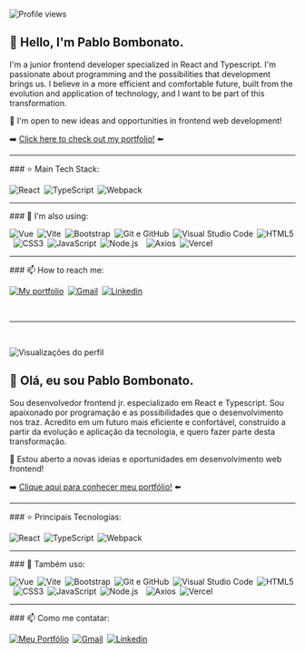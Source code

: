 ![Profile views](https://komarev.com/ghpvc/?username=pbombonato&color=002B36&style=flat-square)

## 👋 Hello, I'm Pablo Bombonato.

I'm a junior frontend developer specialized in React and Typescript. I'm passionate about programming and the possibilities that development brings us. I believe in a more efficient and comfortable future, built from the evolution and application of technology, and I want to be part of this transformation.

🔭 I'm open to new ideas and opportunities in frontend web development!

➡️ [Click here to check out my portfolio!](https://www.pbombonato.com) ⬅️

<hr /> 
### ⭐ Main Tech Stack:

![React](https://img.shields.io/badge/-React-000000?style=flat-square&logo=React)&ensp;![TypeScript](https://img.shields.io/badge/-TypeScript-fff?style=flat-square&logo=typescript)&ensp;![Webpack](https://img.shields.io/badge/-Webpack-1C78C0?style=flat-square&logo=Webpack)
<hr />
### 🚀 I'm also using: 

![Vue](https://img.shields.io/badge/-Vue-000?style=flat-square&logo=vue.js)&ensp;![Vite](https://img.shields.io/badge/-Vite-fff?style=flat-square&logo=vite)&ensp;![Bootstrap](https://img.shields.io/badge/-Bootstrap-333?style=flat-square&logo=bootstrap)&ensp;![Git e GitHub](https://img.shields.io/badge/-Git%20&%20Github-6C3472?style=flat-square&logo=github)&ensp;![Visual Studio Code](https://img.shields.io/badge/-VSCode-2C2C32?style=flat-square&logo=visual-studio-code&logoColor=0078D7)&ensp;![HTML5](https://img.shields.io/badge/-HTML5-FFF?style=flat-square&logo=HTML5)&ensp;![CSS3](https://img.shields.io/badge/-CSS3%20&%20CSS%20Modules-0170ba?style=flat-square&logo=CSS3)&ensp;![JavaScript](https://img.shields.io/badge/-JavaScript-000000?style=flat-square&logo=JavaScript)&ensp;![Node.js](https://img.shields.io/badge/-Node.js-303030?style=flat-square&logo=Node.js)&ensp;&ensp;![Axios](https://img.shields.io/badge/-Axios-671ddf?style=flat-square&logo=axios)&ensp;![Vercel](https://img.shields.io/badge/-Vercel-000?style=flat-square&logo=vercel)&ensp;
<hr />
### 📫 How to reach me:

[![My portfolio](https://img.shields.io/badge/-Meu%20Portf%C3%B3lio-6e07f3?style=flat-square)](htttps://www.pbombonato.com)&ensp;[![Gmail](https://img.shields.io/badge/-Gmail-C71610?style=flat-square&logo=Gmail&logoColor=FFFFFF)](mailto:pablo.h.bombonato@gmail.com)&ensp;[![Linkedin](https://img.shields.io/badge/-LinkedIn-0170ba?style=flat-square&logo=linkedin)](https://www.linkedin.com/in/pablobombonato/)

<br /><hr /><br />

![Visualizações do perfil](https://komarev.com/ghpvc/?username=pbombonato&color=002B36&style=flat-square)

## 👋 Olá, eu sou Pablo Bombonato. 

Sou desenvolvedor frontend jr. especializado em React e Typescript. Sou apaixonado por programação e as possibilidades que o desenvolvimento nos traz. Acredito em um futuro mais eficiente e confortável, construído a partir da evolução e aplicação da tecnologia, e quero fazer parte desta transformação. 

🔭 Estou aberto a novas ideias e oportunidades em desenvolvimento web frontend!

➡️ [Clique aqui para conhecer meu portfólio!](https://www.pbombonato.com) ⬅️
<hr />
### ⭐ Principais Tecnologias:

![React](https://img.shields.io/badge/-React-000000?style=flat-square&logo=React)&ensp;![TypeScript](https://img.shields.io/badge/-TypeScript-fff?style=flat-square&logo=typescript)&ensp;![Webpack](https://img.shields.io/badge/-Webpack-1C78C0?style=flat-square&logo=Webpack)
<hr />
### 🚀 Também uso: 

![Vue](https://img.shields.io/badge/-Vue-000?style=flat-square&logo=vue.js)&ensp;![Vite](https://img.shields.io/badge/-Vite-fff?style=flat-square&logo=vite)&ensp;![Bootstrap](https://img.shields.io/badge/-Bootstrap-333?style=flat-square&logo=bootstrap)&ensp;![Git e GitHub](https://img.shields.io/badge/-Git%20&%20Github-6C3472?style=flat-square&logo=github)&ensp;![Visual Studio Code](https://img.shields.io/badge/-VSCode-2C2C32?style=flat-square&logo=visual-studio-code&logoColor=0078D7)&ensp;![HTML5](https://img.shields.io/badge/-HTML5-FFF?style=flat-square&logo=HTML5)&ensp;![CSS3](https://img.shields.io/badge/-CSS3%20&%20CSS%20Modules-0170ba?style=flat-square&logo=CSS3)&ensp;![JavaScript](https://img.shields.io/badge/-JavaScript-000000?style=flat-square&logo=JavaScript)&ensp;![Node.js](https://img.shields.io/badge/-Node.js-303030?style=flat-square&logo=Node.js)&ensp;&ensp;![Axios](https://img.shields.io/badge/-Axios-671ddf?style=flat-square&logo=axios)&ensp;![Vercel](https://img.shields.io/badge/-Vercel-000?style=flat-square&logo=vercel)&ensp;
<hr />
### 📫 Como me contatar:

[![Meu Portfólio](https://img.shields.io/badge/-Meu%20Portf%C3%B3lio-6e07f3?style=flat-square)](htttps://www.pbombonato.com)&ensp;[![Gmail](https://img.shields.io/badge/-Gmail-C71610?style=flat-square&logo=Gmail&logoColor=FFFFFF)](mailto:pablo.h.bombonato@gmail.com)&ensp;[![Linkedin](https://img.shields.io/badge/-LinkedIn-0170ba?style=flat-square&logo=linkedin)](https://www.linkedin.com/in/pablobombonato/)
